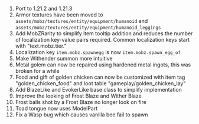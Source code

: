 1. Port to 1.21.2 and 1.21.3
2. Armor textures have been moved to `assets/mobz/textures/entity/equipment/humanoid` and `assets/mobz/textures/entity/equipment/humanoid_leggings`
3. Add MobZRarity to simplify item tooltip addition and reduces the number of localization key-value pairs required. Common localization keys start with "text.mobz.tier."
4. Localization key `item.mobz.spawnegg` is now `item.mobz.spawn_egg_of`
5. Make Withender summon more intuitive
6. Metal golem can now be repaired using hardened metal ingots, this was broken for a while
7. Food and gift of golden chicken can now be customized with item tag "golden_chicken_food" and loot table "gameplay/golden_chicken_lay"
8. Add BlazeLike and EvokerLike base class to simplify implementation
9. Improve the looking of Frost Blaze and Wither Blaze
10. Frost balls shot by a Frost Blaze no longer look on fire
11. Toad tongue now uses ModelPart
12. Fix a Wasp bug which causes vanilla bee fail to spawn
